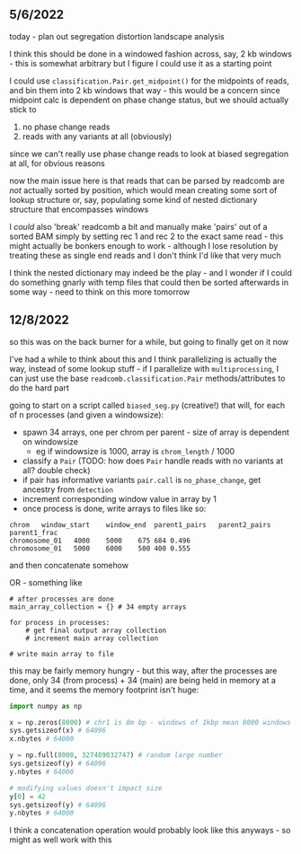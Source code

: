 
## 5/6/2022

today - plan out segregation distortion landscape analysis

I think this should be done in a windowed fashion across, say, 2 kb windows - 
this is somewhat arbitrary but I figure I could use it as a starting point

I could use `classification.Pair.get_midpoint()` for the midpoints of reads,
and bin them into 2 kb windows that way - this would be a concern since
midpoint calc is dependent on phase change status, but we should actually
stick to 

1. no phase change reads
2. reads with any variants at all (obviously)

since we can't really use phase change reads to look at biased segregation at all, for
obvious reasons

now the main issue here is that reads that can be parsed by readcomb are _not_ actually
sorted by position, which would mean creating some sort of lookup structure or, say, populating
some kind of nested dictionary structure that encompasses windows

I _could_ also 'break' readcomb a bit and manually make 'pairs' out of a sorted BAM
simply by setting rec 1 and rec 2 to the exact same read - this might actually be bonkers enough
to work - although I lose resolution by treating these as single end reads and I don't think
I'd like that very much

I think the nested dictionary may indeed be the play - and I wonder if I could do something
gnarly with temp files that could then be sorted afterwards in some way - need to think
on this more tomorrow

## 12/8/2022

so this was on the back burner for a while, but going to finally get on it now

I've had a while to think about this and I think parallelizing is actually the way,
instead of some lookup stuff - if I parallelize with `multiprocessing`, I can just use
the base `readcomb.classification.Pair` methods/attributes to do the hard part

going to start on a script called `biased_seg.py` (creative!) that will, for each
of n processes (and given a windowsize):

- spawn 34 arrays, one per chrom per parent - size of array is dependent on windowsize
    - eg if windowsize is 1000, array is `chrom_length` / 1000
- classify a `Pair` (TODO: how does `Pair` handle reads with no variants at all? double check)
- if pair has informative variants `pair.call` is `no_phase_change`, get ancestry from `detection`
- increment corresponding window value in array by 1
- once process is done, write arrays to files like so:

```
chrom   window_start    window_end  parent1_pairs   parent2_pairs   parent1_frac
chromosome_01   4000    5000    675 684 0.496
chromosome_01   5000    6000    500 400 0.555
```

and then concatenate somehow 

OR - something like

```
# after processes are done
main_array_collection = {} # 34 empty arrays

for process in processes:
    # get final output array collection
    # increment main array collection

# write main array to file
```

this may be fairly memory hungry - but this way, after the processes are done,
only 34 (from process) + 34 (main) are being held in memory at a time,
and it seems the memory footprint isn't huge:

```python
import numpy as np

x = np.zeros(8000) # chr1 is 8m bp - windows of 1kbp mean 8000 windows
sys.getsizeof(x) # 64096
x.nbytes # 64000

y = np.full(8000, 327489032747) # random large number
sys.getsizeof(y) # 64096
y.nbytes # 64000

# modifying values doesn't impact size
y[0] = 42
sys.getsizeof(y) # 64096
y.nbytes # 64000
```

I think a concatenation operation would probably look like this anyways - so
might as well work with this


